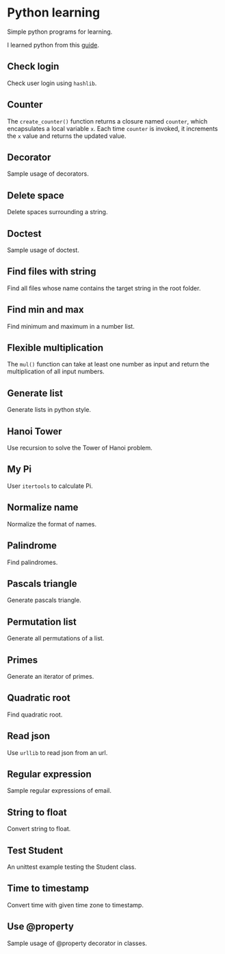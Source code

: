 # Python learning

Simple python programs for learning.

I learned python from this [guide](https://www.liaoxuefeng.com/).

## Check login

Check user login using `hashlib`.

## Counter

The `create_counter()` function returns a closure named `counter`, which encapsulates a local variable `x`. 
Each time `counter` is invoked, it increments the `x` value and returns the updated value.

## Decorator

Sample usage of decorators.

## Delete space

Delete spaces surrounding a string.

## Doctest

Sample usage of doctest.

## Find files with string

Find all files whose name contains the target string in the root folder.

## Find min and max

Find minimum and maximum in a number list.

## Flexible multiplication

The `mul()` function can take at least one number as input and return the multiplication of all input numbers.

## Generate list

Generate lists in python style.

## Hanoi Tower

Use recursion to solve the Tower of Hanoi problem.

## My Pi

User `itertools` to calculate Pi.

## Normalize name

Normalize the format of names.

## Palindrome

Find palindromes.

## Pascals triangle

Generate pascals triangle.

## Permutation list

Generate all permutations of a list.

## Primes

Generate an iterator of primes.

## Quadratic root

Find quadratic root.

## Read json

Use `urllib` to read json from an url.

## Regular expression

Sample regular expressions of email.

## String to float

Convert string to float.

## Test Student

An unittest example testing the Student class.

## Time to timestamp

Convert time with given time zone to timestamp.

## Use @property

Sample usage of @property decorator in classes.
